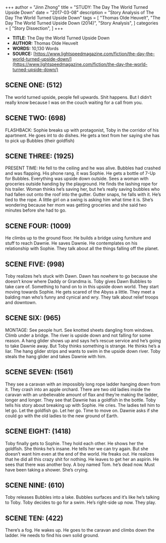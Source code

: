+++
author = "Jinn Zhong"
title = "STUDY: The Day The World Turned Upside Down"
date = "2017-03-08"
description = "Story Analysis of The Day The World Turned Upside Down"
tags = [
    "Thomas Olde Heuvelt",
    "The Day The World Turned Upside Down (2014)",
    "Story Analysis",
]
categories = [
    "Story Dissection",
]
+++
* **TITLE**: The Day the World Turned Upside Down
* **AUTHOR:** Thomas Olde Heuvelt
* **WORDS:** 10,130 Words
* **SOURCE:** [https://www.lightspeedmagazine.com/fiction/the-day-the-world-turned-upside-down/](https://www.lightspeedmagazine.com/fiction/the-day-the-world-turned-upside-down/)

## SCENE ONE: (512)
The world turned upside, people fell upwards. Shit happens. But I didn’t really know because I was on the couch waiting for a call from you.

## SCENE TWO: (698)
FLASHBACK: Sophie breaks up with protagonist, Toby in the corridor of his apartment. He goes int to do dishes. He gets a text from her saying she has to pick up Bubbles (their goldfish)

## SCENE THREE: (1925)
PRESENT TIME: He fell to the ceiling and he was alive. Bubbles had crashed and was flapping. His phone rang, it was Sophie. He gets a bottle of 7-Up for Bubbles. Everything was upside down outside. Sees a woman with groceries outside handing by the playground. He finds the lashing rope for his trailer. Woman thinks he’s saving her, but he’s really saving bubbles who had fallen out onto the roof into the gutter. Gutter snaps, he falls with it. He’s tied to the rope. A little girl on a swing is asking him what time it is. She’s wondering because her mom was getting groceries and she said two minutes before she had to go.

## SCENE FOUR: (1009)
He climbs up to the ground floor. He builds a bridge using furniture and stuff to reach Dawnie. He saves Dawnie. He contemplates on his relationship with Sophie. They talk about all the things falling off the planet.

## SCENE FIVE: (998)
Toby realizes he’s stuck with Dawn. Dawn has nowhere to go because she doesn’t know where Daddy or Grandma is. Toby gives Dawn Bubbles to take care of. Something to hand on to in this upside down world. They start moving towards Sophie. He gets scared of the Abyss a little. They meet a balding man who’s funny and cynical and wry. They talk about relief troops and downtown.

## SCENE SIX: (965)
MONTAGE: See people hurt. See knotted sheets dangling from windows. Climb under a bridge. The river is upside down and not falling for some reason. A hang glider shows up and says he’s rescue service and he’s going to take Dawnie away. But Toby thinks something is strange. He thinks he’s a liar. The hang glider strips and wants  to swim in the upside down river. Toby steals the hang glider and takes Dawnie with him.

## SCENE SEVEN: (1561)
They see a caravan with an impossibly long rope ladder hanging down from it. They crash into an apple orchard. There are two old ladies inside the caravan with an unbelievable amount of flax and they’re making the ladder, longer and longer.  They see that Dawnie has a goldfish in the bottle. Toby tells his story about breaking up with Sophie. He cries. The ladies tell him to let go. Let the goldfish go. Let her go. Time to move on. Dawnie asks if she could go with the old ladies to the new ground of Earth.

## SCENE EIGHT: (1418)
Toby finally gets to Sophie. They hold each other. He shows her the goldfish. She thinks he’s insane. He tells her we can try again. But she doesn’t want him even at the end of the world. He freaks out. He realizes that he did all this crazy shit for nothing. He leaves to get her an aspirin. He sees that there was another boy. A boy named Tom. he’s dead now. Must have been taking a shower. She’s crying.

## SCENE NINE: (610)
Toby releases Bubbles into a lake. Bubbles surfaces and it’s like he’s talking to Toby. Toby decides to go for a swim. He’s right-side up now. They play.

## SCENE TEN: (422)
There’s a fog. He wakes up. He goes to the caravan and climbs down the ladder. He needs to find his own solid ground.

